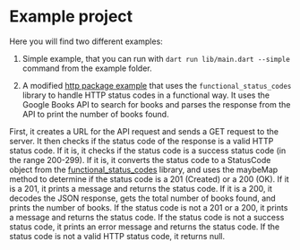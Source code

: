 # Example project

Here you will find two different examples:

1) Simple example, that you can run with `dart run lib/main.dart --simple` command from the example folder.

2) A modified [http package example](https://github.com/dart-lang/http/blob/master/pkgs/http/example/main.dart) that uses the `functional_status_codes` library to handle HTTP status codes in a functional way. It uses the Google Books API to search for books and parses the response from the API to print the number of books found.

First, it creates a URL for the API request and sends a GET request to the server. It then checks if the status code of the response is a valid HTTP status code. If it is, it checks if the status code is a success status code (in the range 200-299). If it is, it converts the status code to a StatusCode object from the [functional_status_codes](https://pub.dev/packages/functional_status_codes) library, and uses the maybeMap method to determine if the status code is a 201 (Created) or a 200 (OK). If it is a 201, it prints a message and returns the status code. If it is a 200, it decodes the JSON response, gets the total number of books found, and prints the number of books. If the status code is not a 201 or a 200, it prints a message and returns the status code. If the status code is not a success status code, it prints an error message and returns the status code. If the status code is not a valid HTTP status code, it returns null.
